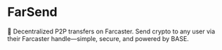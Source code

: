 # FarSend
🚀 Decentralized P2P transfers on Farcaster. Send crypto to any user via their Farcaster handle—simple, secure, and powered by BASE.
